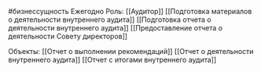 #бизнессущность 
Ежегодно
Роль: [[Аудитор]]
[[Подготовка материалов о деятельности внутреннего аудита]]
[[Подготовка отчета о деятельности внутреннего аудита]]
[[Предоставление отчета о деятельности Совету директоров]]

Объекты:
[[Отчет о выполнении рекомендаций]]
[[Отчет о деятельности внутреннего аудита]]
[[Отчет с итогами внутреннего аудита]]
